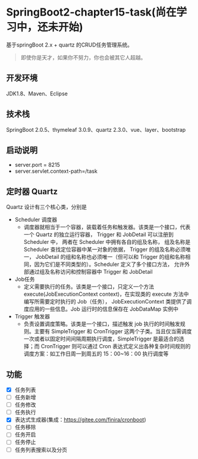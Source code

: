 # SpringBoot2-chapter15-task(尚在学习中，还未开始)

基于springBoot 2.x + quartz 的CRUD任务管理系统。

> 即使你是天才，如果你不努力，你也会被其它人超越。

## 开发环境

JDK1.8、Maven、Eclipse

## 技术栈

SpringBoot 2.0.5、thymeleaf 3.0.9、quartz 2.3.0、vue、layer、bootstrap

## 启动说明
+ server.port = 8215
+ server.servlet.context-path=/task

## 定时器 Quartz

Quartz 设计有三个核心类，分别是

- Scheduler 调度器
    - 调度器就相当于一个容器，装载着任务和触发器。该类是一个接口，代表一个 Quartz 的独立运行容器， Trigger 和 JobDetail 可以注册到 Scheduler 中， 两者在 Scheduler 中拥有各自的组及名称， 组及名称是 Scheduler 查找定位容器中某一对象的依据， Trigger 的组及名称必须唯一， JobDetail 的组和名称也必须唯一（但可以和 Trigger 的组和名称相同，因为它们是不同类型的）。Scheduler 定义了多个接口方法， 允许外部通过组及名称访问和控制容器中 Trigger 和 JobDetail
- Job任务
    - 定义需要执行的任务。该类是一个接口，只定义一个方法 execute(JobExecutionContext context)，在实现类的 execute 方法中编写所需要定时执行的 Job（任务）， JobExecutionContext 类提供了调度应用的一些信息。Job 运行时的信息保存在 JobDataMap 实例中
- Trigger 触发器
    - 负责设置调度策略。该类是一个接口，描述触发 job 执行的时间触发规则。主要有 SimpleTrigger 和 CronTrigger 这两个子类。当且仅当需调度一次或者以固定时间间隔周期执行调度，SimpleTrigger 是最适合的选择；而 CronTrigger 则可以通过 Cron 表达式定义出各种复杂时间规则的调度方案：如工作日周一到周五的 15：00~16：00 执行调度等

## 功能
- [x] 任务列表
- [ ] 任务新增
- [ ] 任务修改
- [ ] 任务执行
- [x] 表达式生成器(集成：https://gitee.com/finira/cronboot)
- [ ] 任务移除
- [ ] 任务开启
- [ ] 任务停止
- [ ] 任务列表搜索以及分页